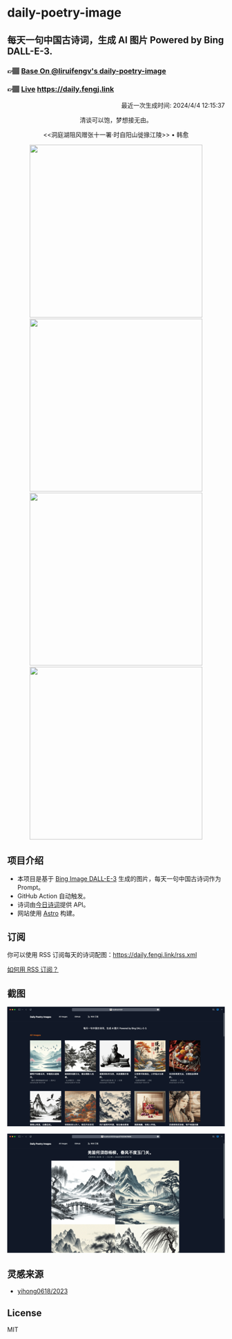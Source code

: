 
# daily-poetry-image

## 每天一句中国古诗词，生成 AI 图片 Powered by Bing DALL-E-3.

### 👉🏽 [Base On @liruifengv's daily-poetry-image](https://github.com/liruifengv/daily-poetry-image)

### 👉🏽 [Live](https://daily.fengj.link) https://daily.fengj.link

<p align="right">
  最近一次生成时间: 2024/4/4 12:15:37
</p>
<p align="center">
清谈可以饱，梦想接无由。
</p>
<p align="center">
<<洞庭湖阻风赠张十一署·时自阳山徙掾江陵>> • 韩愈
</p>
<p align="center">
<img src="https://tse4.mm.bing.net/th/id/OIG3.GqbNMP_yjEqtZ8cs7Mqo" height="400" width="400" />
<img src="https://tse3.mm.bing.net/th/id/OIG3.LAnxOBbvsniISkADfNW5" height="400" width="400" />
<img src="https://tse4.mm.bing.net/th/id/OIG3.0NaRefG.ICNp79uNNx9n" height="400" width="400" />
<img src="https://tse2.mm.bing.net/th/id/OIG3.jgo08xVEe.waKxTrNNkg" height="400" width="400" />
</p>

## 项目介绍

-   本项目是基于 [Bing Image DALL-E-3](https://www.bing.com/images/create) 生成的图片，每天一句中国古诗词作为 Prompt。
-   GitHub Action 自动触发。
-   诗词由[今日诗词](https://www.jinrishici.com/)提供 API。
-   网站使用 [Astro](https://astro.build) 构建。

## 订阅

你可以使用 RSS 订阅每天的诗词配图：https://daily.fengj.link/rss.xml

[如何用 RSS 订阅？](https://zhuanlan.zhihu.com/p/55026716)

## 截图

![图片列表](./screenshots/Snipaste_2023-12-28_21-00-26.png)

![图片详情](./screenshots/Snipaste_2023-12-28_21-00-53.png)

## 灵感来源

-   [yihong0618/2023](https://github.com/yihong0618/2023)

## License

MIT
